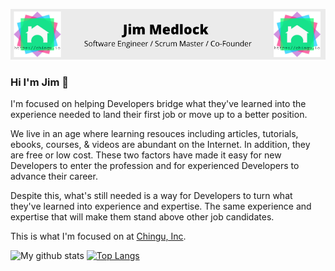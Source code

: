 ![Jim Medlock Banner](https://github.com/jdmedlock/jdmedlock/blob/master/assets/Jdmedlock_Banner.png)

### Hi I'm Jim 👋

I'm focused on helping Developers bridge what they've learned into the 
experience needed to land their first job or move up to a better position.

We live in an age where learning resouces including articles, tutorials, 
ebooks, courses, & videos are abundant on the Internet. In addition,
they are free or low cost. These two factors have made it easy for new 
Developers to enter the profession and for experienced Developers to 
advance their career.

Despite this, what's still needed is a way for Developers to turn what they've 
learned into experience and expertise. The same experience and expertise
that will make them stand above other job candidates.

This is what I'm focused on at [Chingu, Inc](https://chingu.io).

![My github stats](https://github-readme-stats.vercel.app/api?username=jdmedlock&count_private=true&show_icons=true&theme=merko)
[![Top Langs](https://github-readme-stats.vercel.app/api/top-langs/?username=jdmedlock&layout=compact&show_icons=true&theme=merko)](https://github.com/anuraghazra/github-readme-stats)
